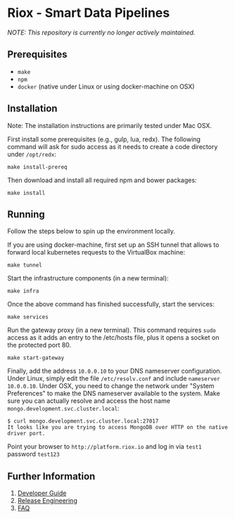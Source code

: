 # Riox - Smart Data Pipelines

*NOTE: This repository is currently no longer actively maintained.*

## Prerequisites

* `make`
* `npm`
* `docker` (native under Linux or using docker-machine on OSX)

## Installation

Note: The installation instructions are primarily tested under Mac OSX.

First install some prerequisites (e.g., gulp, lua, redx). The following command
will ask for sudo access as it needs to create a code directory under `/opt/redx`:

```
make install-prereq
```

Then download and install all required npm and bower packages:

```
make install
```

## Running

Follow the steps below to spin up the environment locally.

If you are using docker-machine, first set up an SSH tunnel that
allows to forward local kubernetes requests to the VirtualBox machine:

```
make tunnel
```

Start the infrastructure components (in a new terminal):
```
make infra
```

Once the above command has finished successfully, start the services:

```
make services
```

Run the gateway proxy (in a new terminal). This command requires `sudo` access as it
adds an entry to the /etc/hosts file, plus it opens a socket on the protected port 80.

```
make start-gateway
```

Finally, add the address `10.0.0.10` to your DNS nameserver configuration. Under Linux, simply
edit the file `/etc/resolv.conf` and include `nameserver 10.0.0.10`. Under OSX, you need to 
change the network under "System Preferences" to make the DNS nameserver available to the system.
Make sure you can actually resolve and access the host name `mongo.development.svc.cluster.local`:

```
$ curl mongo.development.svc.cluster.local:27017
It looks like you are trying to access MongoDB over HTTP on the native driver port.
```

Point your browser to `http://platform.riox.io` and log in via `test1` password `test123`

## Further Information

1. [Developer Guide](docs/Developing.md)
1. [Release Engineering](docs/Releasing.md)
1. [FAQ](docs/Faq.md)
